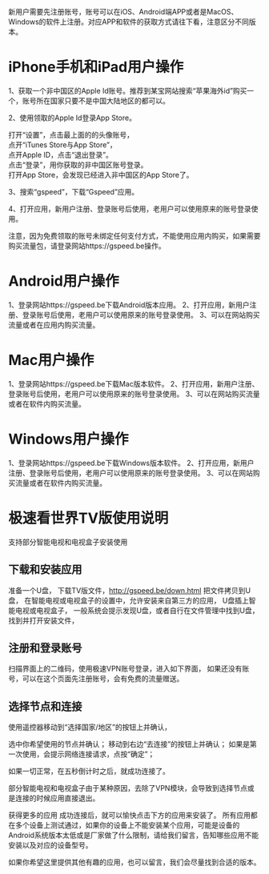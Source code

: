 新用户需要先注册账号，账号可以在iOS、Android端APP或者是MacOS、Windows的软件上注册。对应APP和软件的获取方式请往下看，注意区分不同版本。

# iPhone手机和iPad用户操作

1、获取一个非中国区的Apple Id账号。推荐到某宝网站搜索“苹果海外id”购买一个，账号所在国家只要不是中国大陆地区的都可以。

2、使用领取的Apple Id登录App Store。

打开“设置”，点击最上面的的头像账号，  
点开“iTunes Store与App Store”，  
点开Apple ID，点击“退出登录”。  
点击“登录”，用你获取的非中国区账号登录。  
打开App Store，会发现已经进入非中国区的App Store了。  

3、搜索“gspeed”，下载“Gspeed”应用。

4、打开应用，新用户注册、登录账号后使用，老用户可以使用原来的账号登录使用。

注意，因为免费领取的账号未绑定任何支付方式，不能使用应用内购买，如果需要购买流量包，请登录网站https://gspeed.be操作。


# Android用户操作
1、登录网站https://gspeed.be下载Android版本应用。
2、打开应用，新用户注册、登录账号后使用，老用户可以使用原来的账号登录使用。
3、可以在网站购买流量或者在应用内购买流量。

# Mac用户操作
1、登录网站https://gspeed.be下载Mac版本软件。
2、打开应用，新用户注册、登录账号后使用，老用户可以使用原来的账号登录使用。
3、可以在网站购买流量或者在软件内购买流量。

# Windows用户操作
1、登录网站https://gspeed.be下载Windows版本软件。
2、打开应用，新用户注册、登录账号后使用，老用户可以使用原来的账号登录使用。
3、可以在网站购买流量或者在软件内购买流量。


# 极速看世界TV版使用说明
支持部分智能电视和电视盒子安装使用
## 下载和安装应用

准备一个U盘，
下载TV版文件，http://gspeed.be/down.html
把文件拷贝到U盘，
在智能电视或电视盒子的设置中，允许安装来自第三方的应用，
U盘插上智能电视或电视盒子，
一般系统会提示发现U盘，或者自行在文件管理中找到U盘，
找到并打开安装文件，

## 注册和登录账号

扫描界面上的二维码，使用极速VPN账号登录，进入如下界面，
如果还没有账号，可以在这个页面先注册账号，会有免费的流量赠送。

## 选择节点和连接
使用遥控器移动到“选择国家/地区”的按钮上并确认，

选中你希望使用的节点并确认；
移动到右边“去连接”的按钮上并确认；
如果是第一次使用，会提示网络连接请求，点按“确定”；

如果一切正常，在五秒倒计时之后，就成功连接了。

部分智能电视和电视盒子由于某种原因，去除了VPN模块，会导致到选择节点或是连接的时候应用直接退出。

获得更多的应用
成功连接后，就可以愉快点击下方的应用来安装了。
所有应用都在多个设备上测试通过，如果你的设备上不能安装某个应用，可能是设备的Android系统版本太低或是厂家做了什么限制，请给我们留言，告知哪些应用不能安装以及对应的设备型号。

如果你希望这里提供其他有趣的应用，也可以留言，我们会尽量找到合适的版本。
